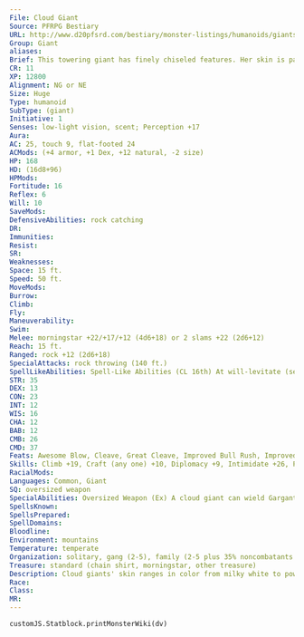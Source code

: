 ```yaml
---
File: Cloud Giant
Source: PFRPG Bestiary
URL: http://www.d20pfsrd.com/bestiary/monster-listings/humanoids/giants/giant-true/cloud
Group: Giant
aliases: 
Brief: This towering giant has finely chiseled features. Her skin is pale and smooth, and her long wispy hair flutters as if in a breeze.
CR: 11
XP: 12800
Alignment: NG or NE
Size: Huge
Type: humanoid
SubType: (giant)
Initiative: 1
Senses: low-light vision, scent; Perception +17
Aura: 
AC: 25, touch 9, flat-footed 24
ACMods: (+4 armor, +1 Dex, +12 natural, -2 size)
HP: 168
HD: (16d8+96)
HPMods: 
Fortitude: 16
Reflex: 6
Will: 10
SaveMods: 
DefensiveAbilities: rock catching
DR: 
Immunities: 
Resist: 
SR: 
Weaknesses: 
Space: 15 ft.
Speed: 50 ft.
MoveMods: 
Burrow: 
Climb: 
Fly: 
Maneuverability: 
Swim: 
Melee: morningstar +22/+17/+12 (4d6+18) or 2 slams +22 (2d6+12)
Reach: 15 ft.
Ranged: rock +12 (2d6+18)
SpecialAttacks: rock throwing (140 ft.)
SpellLikeAbilities: Spell-Like Abilities (CL 16th) At will-levitate (self plus 2,000 lbs.), obscuring mist 1/day-fog cloud
STR: 35
DEX: 13
CON: 23
INT: 12
WIS: 16
CHA: 12
BAB: 12
CMB: 26
CMD: 37
Feats: Awesome Blow, Cleave, Great Cleave, Improved Bull Rush, Improved Overrun, Intimidating Prowess, Iron Will, Power Attack
Skills: Climb +19, Craft (any one) +10, Diplomacy +9, Intimidate +26, Perception +17, Perform (string instruments) +8
RacialMods: 
Languages: Common, Giant
SQ: oversized weapon
SpecialAbilities: Oversized Weapon (Ex) A cloud giant can wield Gargantuan weapons without penalty. Most favor the use of immense morningstars.
SpellsKnown: 
SpellsPrepared: 
SpellDomains: 
Bloodline: 
Environment: mountains
Temperature: temperate
Organization: solitary, gang (2-5), family (2-5 plus 35% noncombatants plus 1 sorcerer or cleric of 4th-7th level and 2-5 griffons), or tribe (6-20 plus 1 sorcerer or cleric oracle of 7th-12th level and 2-5 griffons)
Treasure: standard (chain shirt, morningstar, other treasure)
Description: Cloud giants' skin ranges in color from milky white to powder blue. Adult males are about 18 feet tall and weigh around 5,000 pounds. Females are slightly shorter and lighter. Cloud giants can live to be 400 years old, and dress in the finest clothing and jewelry available. To many, appearance indicates station. The better the clothes and the finer the jewelry, the more important the wearer. They also appreciate music, and most can play one or more instruments (the harp is a favorite). Cloud giants have an unusually wide alignment spread- approximately half are good and half are evil. Good cloud giants build roads from their settlements to connect with other humanoid roads in order to foster trade. It's not uncommon to see a good cloud giant walking among humans, for example, in a human city near a tall mountain range. Evil cloud giants tend not to bother with permanent settlements and instead live on high peaks in crude shelters, only coming down to raid villages for whatever they might need. These two philosophies often see violent and long-lasting wars erupt between neighboring tribes. Legends abound of magical cloud giant cities nestled in the very clouds themselves that float with the winds and circumnavigate the world. While most cloud giants recognize this as a fantasy, there are some who not only claim to have seen them but have dedicated the entirety of their long lives to finding them again.
Race: 
Class: 
MR: 
---
```

```dataviewjs
customJS.Statblock.printMonsterWiki(dv)
```
